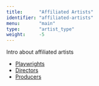 ```yaml
---
title:      "Affiliated Artists"
identifier: "affiliated-artists"
menu:       "main"
type:       "artist_type"
weight:     -5
---
```


Intro about affiliated artists

- [Playwrights](/affiliated-artists/playwrights)
- [Directors](/affiliated-artists/directors)
- [Producers](/affiliated-artists/producers)
